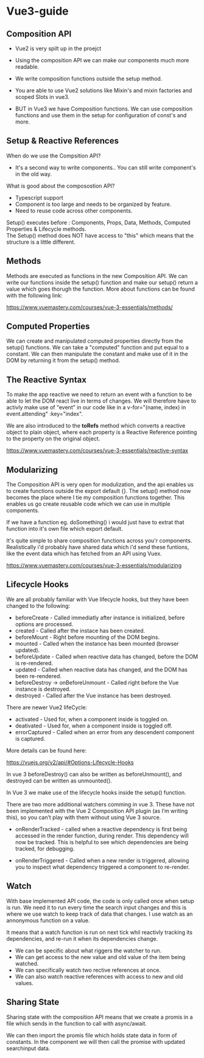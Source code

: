 # Vue3-guide

## Composition API

- Vue2 is very spilt up in the proejct

- Using the composition API we can make our components much more readable.
- We write composition functions outside the setup method.  
- You are able to use Vue2 solutions like Mixin's and mixin factories and scoped Slots in vue3.
- BUT in Vue3 we have Composition functions. We can use composition functions and use them in the setup for configuration of const's and more. 

## Setup & Reactive References 

When do we use the Compsition API? 

- It's a second way to write components.. You can still write component's in the old way. 

What is good about the composostion API? 
- Typescript support 
- Component is too large and needs to be organized by feature. 
- Need to reuse code across other components. 

Setup() executes before : Components, Props, Data, Methods, Computed Properties & Lifecycle methods. <br>
The Setup() method does NOT have access to "this" which means that the structure is a little different. 

## Methods

Methods are executed as functions in the new Composition API. We can write our functions inside the setup() function and make our setup() return a value which goes thorugh the function. More about functions can be found with the following link:

https://www.vuemastery.com/courses/vue-3-essentials/methods/

## Computed Properties 

We can create and manipulated computed properties directly from the setup() functions. We can take a "computed" function and put equal to a constant. We can then manipulate the constant and make use of it in the DOM by returning it from the setup() method. 

## The Reactive Syntax 

To make the app reactive we need to return an event with a function to be able to let the DOM react live in terms of changes. We will therefore have to activly make use of "event" in our code like in a v-for="(name, index) in event.attending" :key="index". 

We are also introduced to the <b>toRefs</b> method which converts a reactive object to plain object, where each property is a Reactive Reference pointing to the property on the original object. 

https://www.vuemastery.com/courses/vue-3-essentials/reactive-syntax

## Modularizing 

The Composition API is very open for modulization, and the api enables us to create functions outside the export default {}. The setup() method now becomes the place where I tie my composition functions together. 
This enables us go create reusable code which we can use in multiple components. 

If we have a function eg. doSomething() i would just have to extrat that function into it's own file which export default. 

It's quite simple to share composition functions across you'r components. Realistically i'd probably have shared data which i'd send these funtions, like the event data which has fetched from an API using Vuex. 

https://www.vuemastery.com/courses/vue-3-essentials/modularizing

## Lifecycle Hooks 

We are all probably familiar with Vue lifecycle hooks, but they have been changed to the following:

- beforeCreate - Called immediatly after instance is initialized, before options are processed. 
- created - Called after the instace has been created. 
- beforeMount - Right before mounting of the DOM begins. 
- mounted - Called when the instance has been mounted (browser updated). 
- beforeUpdate - Called when reactive data has changed, before the DOM is re-rendered. 
- updated - Called when reactive data has changed, and the DOM has been re-rendered. 
- beforeDestroy -> onBeforeUnmount - Called right before the Vue instance is destroyed. 
- destroyed - Called after the Vue instance has been destroyed. 

There are newer Vue2 lifeCycle: 

- activated - Used for, when a component inside is toggled on. 
- deativated - Used for, when a component inside is toggled off. 
- errorCaptured - Called when an error from any descendent component is captured. 

More details can be found here:

https://vuejs.org/v2/api/#Options-Lifecycle-Hooks

In vue 3 beforeDestroy() can also be written as beforeUnmount(), and destroyed can be written as unmounted().

In Vue 3 we make use of the lifecycle hooks inside the setup() function.

There are two more additional watchers comming in vue 3. These have not been implemented with the Vue 2 Composition API plugin (as I’m writing this), so you can’t play with them without using Vue 3 source.

- onRenderTracked - called when a reactive dependency is first being accessed in the render function, during render. This dependency will now be tracked. This is helpful to see which dependencies are being tracked, for debugging.

- onRenderTriggered - Called when a new render is triggered, allowing you to inspect what dependency triggered a component to re-render.

## Watch

With base implemented API code, the code is only called once when setup is run. We need it to run every time the search input changes and this is where we use watch to keep track of data that changes. I use watch as an annonymous function on a value. 

It means that a watch function is run on next tick whil reactivly tracking its dependencies, and re-run it when its dependencies change. 

- We can be specific about what riggers the watcher to run.
- We can get access to the new value and old value of the item being watched. 
- We can specifically watch two rective references at once.
- We can also watch reactive references with access to new and old values.

## Sharing State

Sharing state with the composition API means that we create a promis in a file which sends in the function to call with async/await. 

We can then import the promis file which holds state data in form of constants. In the component we will then call the promise with updated searchinput data. 
